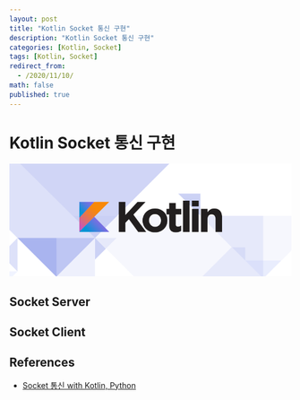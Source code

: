 ```yaml
---
layout: post
title: "Kotlin Socket 통신 구현"
description: "Kotlin Socket 통신 구현"
categories: [Kotlin, Socket]
tags: [Kotlin, Socket]
redirect_from:
  - /2020/11/10/
math: false
published: true
---
```


# Kotlin Socket 통신 구현

<img src="/assets/img/posts/logos/kotlin_800x320.png">

## Socket Server

<script src="https://gist.github.com/bossm0n5t3r/33cb356bd9e8cb2745a60870075d06ec.js"></script>

## Socket Client

<script src="https://gist.github.com/bossm0n5t3r/960f4468eb50a82415f3f5ef39b5a266.js"></script>

## References

- [Socket 통신 with Kotlin, Python](https://penguin-story.tistory.com/6)
